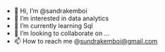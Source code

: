 - 👋 Hi, I’m @sandrakemboi
- 👀 I’m interested in data analytics 
- 🌱 I’m currently learning Sql
- 💞️ I’m looking to collaborate on ...
- 📫 How to reach me @sundrakemboi@gmail.com 

<!---
sandrakemboi/sandrakemboi is a ✨ special ✨ repository because its `README.md` (this file) appears on your GitHub profile.
You can click the Preview link to take a look at your changes.
--->
